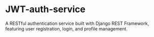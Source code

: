# JWT-auth-service
 A RESTful authentication service built with Django REST Framework, featuring user registration, login, and profile management. 
